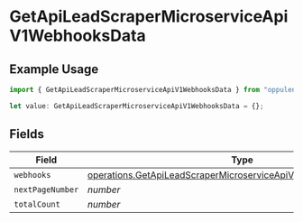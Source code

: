 # GetApiLeadScraperMicroserviceApiV1WebhooksData

## Example Usage

```typescript
import { GetApiLeadScraperMicroserviceApiV1WebhooksData } from "oppulence-backend-sdk/models/operations";

let value: GetApiLeadScraperMicroserviceApiV1WebhooksData = {};
```

## Fields

| Field                                                                                                                                            | Type                                                                                                                                             | Required                                                                                                                                         | Description                                                                                                                                      |
| ------------------------------------------------------------------------------------------------------------------------------------------------ | ------------------------------------------------------------------------------------------------------------------------------------------------ | ------------------------------------------------------------------------------------------------------------------------------------------------ | ------------------------------------------------------------------------------------------------------------------------------------------------ |
| `webhooks`                                                                                                                                       | [operations.GetApiLeadScraperMicroserviceApiV1WebhooksWebhooks](../../models/operations/getapileadscrapermicroserviceapiv1webhookswebhooks.md)[] | :heavy_minus_sign:                                                                                                                               | N/A                                                                                                                                              |
| `nextPageNumber`                                                                                                                                 | *number*                                                                                                                                         | :heavy_minus_sign:                                                                                                                               | N/A                                                                                                                                              |
| `totalCount`                                                                                                                                     | *number*                                                                                                                                         | :heavy_minus_sign:                                                                                                                               | N/A                                                                                                                                              |